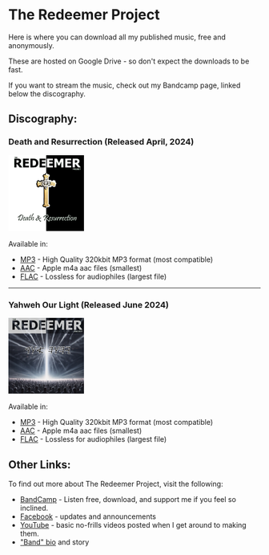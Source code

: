 # The Redeemer Project

Here is where you can download all my published music, free and anonymously.

These are hosted on Google Drive - so don't expect the downloads to be fast.

If you want to stream the music, check out my Bandcamp page, linked below the discography.


## Discography:

### Death and Resurrection (Released April, 2024)

<img src="images/DR/cover.jpg" width="30%" height="30%">

Available in:
  * [MP3](https://drive.google.com/file/d/1NIDUbxCC174t_MJppKlGOUf8tBywFNQ6/view?usp=drive_link) - High Quality 320kbit MP3 format (most compatible)
  * [AAC](https://drive.google.com/file/d/1QxPkaxqyUOFsKWfv4D9qxJvA_NMJEJCg/view?usp=drive_link) - Apple m4a aac files (smallest)
  * [FLAC](https://drive.google.com/file/d/1Ydt6YEuj0SjwoCystHKoLvvKzVmREpgi/view?usp=drive_link) - Lossless for audiophiles (largest file)
---
### Yahweh Our Light (Released June 2024)

<img src="images/YOL/cover.jpg" width="30%" height="30%">

Available in:
  * [MP3](https://drive.google.com/file/d/1TbjAngWKZ66-W_YZ2Bmqh6DYQQZKQzU3/view?usp=drive_link) - High Quality 320kbit MP3 format (most compatible)
  * [AAC](https://drive.google.com/file/d/1z5mg7j-ZQm_VTUPf65Nsrq2JZTYZ_cNx/view?usp=drive_link) - Apple m4a aac files (smallest)
  * [FLAC](https://drive.google.com/file/d/1lKn2ovRRGN3dCu5q77DQ0yUQni_4eCLv/view?usp=drive_link) - Lossless for audiophiles (largest file)


## Other Links:

To find out more about The Redeemer Project, visit the following:

* [BandCamp](https://theredeemerproject.bandcamp.com) - Listen free, download, and support me if you feel so inclined.
* [Facebook](https://www.facebook.com/profile.php?id=61558951555423) - updates and announcements
* [YouTube](https://youtube.com/@TheRedeemerProjectMetal/videos) - basic no-frills videos posted when I get around to making them.
* ["Band" bio](https://blog.efpophis.net/p/the-redeemer-project.html) and story
